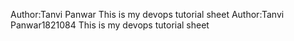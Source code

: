 Author:Tanvi Panwar
This is my devops tutorial sheet
Author:Tanvi Panwar1821084
This is my devops tutorial sheet
